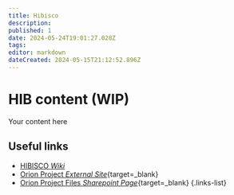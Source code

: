 ```yaml
---
title: Hibisco
description: 
published: 1
date: 2024-05-24T19:01:27.028Z
tags: 
editor: markdown
dateCreated: 2024-05-15T21:12:52.896Z
---
```


# HIB content (WIP)
Your content here

## Useful links

- [HIBISCO *Wiki*](/Orion/Hibisco/hib_intro)
- [Orion Project *External Site*](https://cnpem.br/orion/){target=_blank}
- [Orion Project Files *Sharepoint Page*](https://cnpemcamp.sharepoint.com/sites/lnls/projectsII/SitePages/orionbeamlines.aspx){target=_blank}
{.links-list}